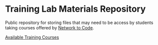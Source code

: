 # Training Lab Materials Repository
Public repository for storing files that may need to be access by students taking courses offered by [Network to Code](https://networktocode.com).

[Available Training Courses](https://learning.networktocode.com/)
